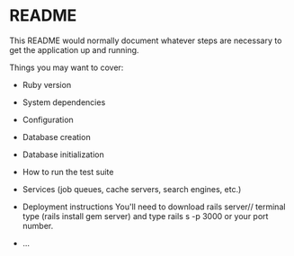 # README

This README would normally document whatever steps are necessary to get the
application up and running.

Things you may want to cover:

* Ruby version

* System dependencies

* Configuration

* Database creation

* Database initialization

* How to run the test suite

* Services (job queues, cache servers, search engines, etc.)

* Deployment instructions
You'll need to download rails server// terminal type (rails install gem server) 
and 
type rails s -p 3000 or your port number.

* ...
